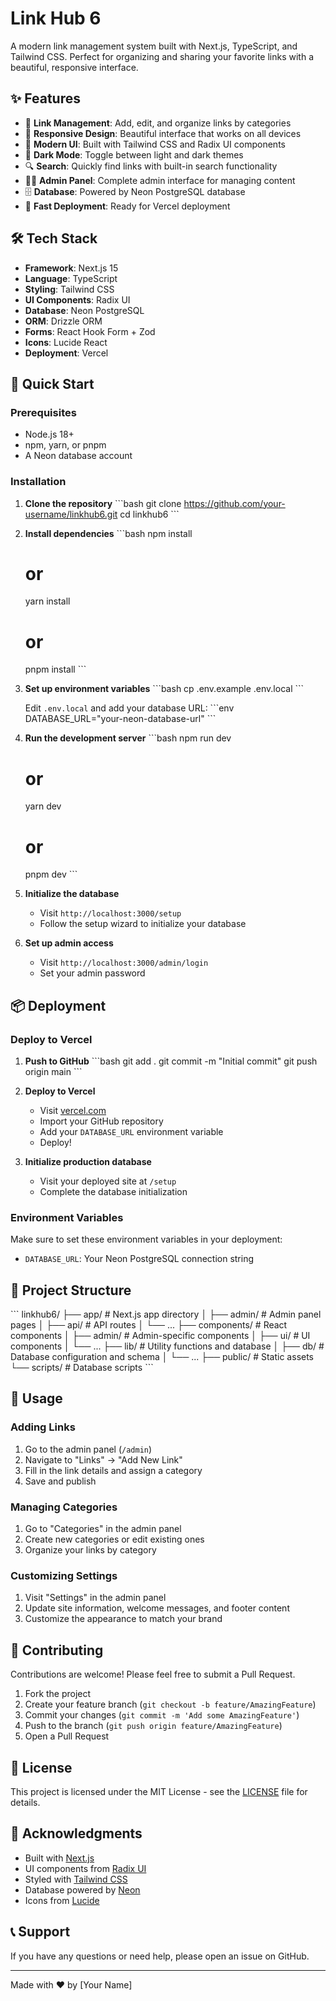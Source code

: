 # Link Hub 6

A modern link management system built with Next.js, TypeScript, and Tailwind CSS. Perfect for organizing and sharing your favorite links with a beautiful, responsive interface.

## ✨ Features

- 🔗 **Link Management**: Add, edit, and organize links by categories
- 📱 **Responsive Design**: Beautiful interface that works on all devices
- 🎨 **Modern UI**: Built with Tailwind CSS and Radix UI components
- 🌙 **Dark Mode**: Toggle between light and dark themes
- 🔍 **Search**: Quickly find links with built-in search functionality
- 👨‍💼 **Admin Panel**: Complete admin interface for managing content
- 🗄️ **Database**: Powered by Neon PostgreSQL database
- 🚀 **Fast Deployment**: Ready for Vercel deployment

## 🛠️ Tech Stack

- **Framework**: Next.js 15
- **Language**: TypeScript
- **Styling**: Tailwind CSS
- **UI Components**: Radix UI
- **Database**: Neon PostgreSQL
- **ORM**: Drizzle ORM
- **Forms**: React Hook Form + Zod
- **Icons**: Lucide React
- **Deployment**: Vercel

## 🚀 Quick Start

### Prerequisites

- Node.js 18+ 
- npm, yarn, or pnpm
- A Neon database account

### Installation

1. **Clone the repository**
   \`\`\`bash
   git clone https://github.com/your-username/linkhub6.git
   cd linkhub6
   \`\`\`

2. **Install dependencies**
   \`\`\`bash
   npm install
   # or
   yarn install
   # or
   pnpm install
   \`\`\`

3. **Set up environment variables**
   \`\`\`bash
   cp .env.example .env.local
   \`\`\`
   
   Edit `.env.local` and add your database URL:
   \`\`\`env
   DATABASE_URL="your-neon-database-url"
   \`\`\`

4. **Run the development server**
   \`\`\`bash
   npm run dev
   # or
   yarn dev
   # or
   pnpm dev
   \`\`\`

5. **Initialize the database**
   - Visit `http://localhost:3000/setup`
   - Follow the setup wizard to initialize your database

6. **Set up admin access**
   - Visit `http://localhost:3000/admin/login`
   - Set your admin password

## 📦 Deployment

### Deploy to Vercel

1. **Push to GitHub**
   \`\`\`bash
   git add .
   git commit -m "Initial commit"
   git push origin main
   \`\`\`

2. **Deploy to Vercel**
   - Visit [vercel.com](https://vercel.com)
   - Import your GitHub repository
   - Add your `DATABASE_URL` environment variable
   - Deploy!

3. **Initialize production database**
   - Visit your deployed site at `/setup`
   - Complete the database initialization

### Environment Variables

Make sure to set these environment variables in your deployment:

- `DATABASE_URL`: Your Neon PostgreSQL connection string

## 📁 Project Structure

\`\`\`
linkhub6/
├── app/                    # Next.js app directory
│   ├── admin/             # Admin panel pages
│   ├── api/               # API routes
│   └── ...
├── components/            # React components
│   ├── admin/            # Admin-specific components
│   ├── ui/               # UI components
│   └── ...
├── lib/                  # Utility functions and database
│   ├── db/              # Database configuration and schema
│   └── ...
├── public/              # Static assets
└── scripts/             # Database scripts
\`\`\`

## 🎯 Usage

### Adding Links

1. Go to the admin panel (`/admin`)
2. Navigate to "Links" → "Add New Link"
3. Fill in the link details and assign a category
4. Save and publish

### Managing Categories

1. Go to "Categories" in the admin panel
2. Create new categories or edit existing ones
3. Organize your links by category

### Customizing Settings

1. Visit "Settings" in the admin panel
2. Update site information, welcome messages, and footer content
3. Customize the appearance to match your brand

## 🤝 Contributing

Contributions are welcome! Please feel free to submit a Pull Request.

1. Fork the project
2. Create your feature branch (`git checkout -b feature/AmazingFeature`)
3. Commit your changes (`git commit -m 'Add some AmazingFeature'`)
4. Push to the branch (`git push origin feature/AmazingFeature`)
5. Open a Pull Request

## 📄 License

This project is licensed under the MIT License - see the [LICENSE](LICENSE) file for details.

## 🙏 Acknowledgments

- Built with [Next.js](https://nextjs.org/)
- UI components from [Radix UI](https://www.radix-ui.com/)
- Styled with [Tailwind CSS](https://tailwindcss.com/)
- Database powered by [Neon](https://neon.tech/)
- Icons from [Lucide](https://lucide.dev/)

## 📞 Support

If you have any questions or need help, please open an issue on GitHub.

---

Made with ❤️ by [Your Name]
